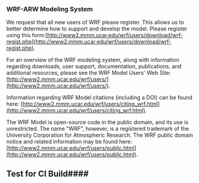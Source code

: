 ### WRF-ARW Modeling System  ###

We request that all new users of WRF please register. This allows us to better determine how to support and develop the model. Please register using this form:[http://www2.mmm.ucar.edu/wrf/users/download/wrf-regist.php](http://www2.mmm.ucar.edu/wrf/users/download/wrf-regist.php).

For an overview of the WRF modeling system, along with information regarding downloads, user support, documentation, publications, and additional resources, please see the WRF Model Users' Web Site: [http://www2.mmm.ucar.edu/wrf/users/](http://www2.mmm.ucar.edu/wrf/users/).
 
Information regarding WRF Model citations (including a DOI) can be found here: [http://www2.mmm.ucar.edu/wrf/users/citing_wrf.html](http://www2.mmm.ucar.edu/wrf/users/citing_wrf.html).

The WRF Model is open-source code in the public domain, and its use is unrestricted. The name "WRF", however, is a registered trademark of the University Corporation for Atmospheric Research. The WRF public domain notice and related information may be found here: [http://www2.mmm.ucar.edu/wrf/users/public.html](http://www2.mmm.ucar.edu/wrf/users/public.html).

## Test for CI Build####



